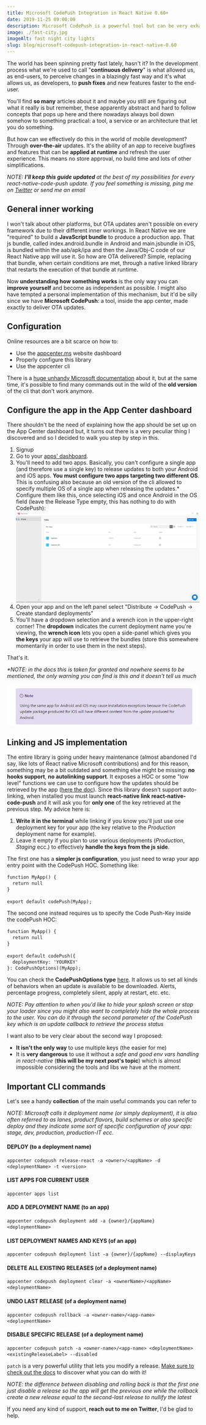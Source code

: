 ```yaml
---
title: Microsoft CodePush Integration in React Native 0.60+
date: 2019-11-25 09:00:00
description: Microsoft CodePush is a powerful tool but can be very exhausting to configure. Let's cycle over the necessary details
image: ./fast-city.jpg
imageAlt: fast night city lights
slug: blog/microsoft-codepush-integration-in-react-native-0.60
---
```



The world has been spinning pretty fast lately, hasn't it?
In the development process what we're used to call "**continuous delivery**" is what allowed us, as end-users, to perceive changes in a blazingly fast way and it's what allows us, as developers, to **push fixes** and new features faster to the end-user.

You'll find **so many** articles about it and maybe you still are figuring out what it really is but remember, these apparently abstract and hard to follow concepts that pops up here and there nowadays always boil down somehow to something practical: a tool, a service or an architecture that let you do something.

But how can we effectively do this in the world of mobile development? Through **over-the-air** updates.
It's the ability of an app to receive bugfixes and features that can be **applied at runtime** and refresh the user experience. This means no store approval, no build time and lots of other simplifications.

_NOTE: **I'll keep this guide updated** at the best of my possibilities for every react-native-code-push update. If you feel something is missing, ping me on [Twitter](https://twitter.com/giacomocerquone) or send me an email_

## General inner working

I won't talk about other platforms, but OTA updates aren't possible on every framework due to their different inner workings.
In React Native we are "required" to build a **JavaScript bundle** to produce a production app. That js bundle, called index.android.bundle in Android and main.jsbundle in iOS, is bundled within the aab/apk/ipa and then the Java/Obj-C code of our React Native app will use it.
So how are OTA delivered? Simple, replacing that bundle, when certain conditions are met, through a native linked library that restarts the execution of that bundle at runtime.

Now **understanding how something works** is the only way you can **improve yourself** and become as independent as possible. I might also have tempted a personal implementation of this mechanism, but it'd be silly since we have **Microsoft CodePush**: a tool, inside the app center, made exactly to deliver OTA updates.

## Configuration

Online resources are a bit scarce on how to:

- Use the [appcenter.ms](http://appcenter.ms/apps) website dashboard
- Properly configure this library
- Use the appcenter cli

There is a [huge unhandy Microsoft documentation](https://docs.microsoft.com/en-us/appcenter/) about it, but at the same time, it's possible to find many commands out in the wild of the **old version** of the cli that don't work anymore.

## Configure the app in the App Center dashboard

There shouldn't be the need of explaining how the app should be set up on the App Center dashboard but, it turns out there is a very peculiar thing I discovered and so I decided to walk you step by step in this.

1. Signup
2. Go to your [apps' dashboard](https://appcenter.ms/apps).
3. You'll need to add two apps.  Basically, you can't configure a single app (and therefore use a single key) to release updates to both your Android and iOS apps. **You must configure two apps targeting two different OS**. This is confusing also because an old version of the cli allowed to specify multiple OS of a single app when releasing the updates.*
Configure them like this, once selecting iOS and once Android in the OS field (leave the Release Type empty, this has nothing to do with CodePush):
![Add app in App Center](./step.png)
4. Open your app and on the left panel select "Distribute -> CodePush -> Create standard deployments"
5. You'll have a dropdown selection and a wrench icon in the upper-right corner!
The **dropdown** indicates the current deployment name you're viewing, the **wrench icon** lets you open a side-panel which gives you **the keys** your app will use to retrieve the bundles (store this somewhere momentarily in order to use them in the next steps).

That's it.

_*NOTE: in the docs this is taken for granted and nowhere seems to be mentioned, the only warning you can find is this and it doesn't tell us much_

![App Center Warning](./appcenter-warning.jpg)

## Linking and JS implementation

The entire library is going under heavy maintenance (almost abandoned I'd say, like lots of React native Microsoft contributions) and for this reason, something may be a bit outdated and something else might be missing: **no hooks support**, **no autolinking support**.
It exposes a HOC or some "low level" functions we can use to configure how the updates should be retrieved by the app ([here the doc](https://github.com/microsoft/react-native-code-push/blob/master/docs/api-js.md)).
Since this library doesn't support auto-linking, when installed you must launch **react-native link react-native-code-push** and it will ask you for **only one** of the key retrieved at the previous step.
My advice here is:

1. **Write it in the terminal** while linking if you know you'll just use one deployment key for your app (the key relative to the _Production_ deployment name for example).
2. Leave it empty if you plan to use various deployments (_Production_, _Staging_ ecc.) to effectively **handle the keys from the js side**.

The first one has a **simpler js configuration**, you just need to wrap your app entry point with the CodePush HOC. Something like:

```JSX
function MyApp() {
  return null
}

export default codePush(MyApp);
```

The second one instead requires us to specify the Code Push-Key inside the codePush HOC:

```JSX
function MyApp() {
  return null
}

export default codePush({
  deploymentKey: 'YOURKEY'
}: CodePushOptions)(MyApp);
```

You can check the **CodePushOptions type** [here](https://github.com/microsoft/react-native-code-push/blob/master/docs/api-js.md#codepushoptions). It allows us to set all kinds of behaviors when an update is available to be downloaded. Alerts, percentage progress, completely silent, apply at restart, etc. etc.

_NOTE: Pay attention to when you'd like to hide your splash screen or stop your loader since you might also want to completely hide the whole process to the user. You can do it through the second parameter of the CodePush key which is an update callback to retrieve the process status_

I want also to be very clear about the second way I proposed:

- **It isn't the only way** to use multiple keys (the easier for me)
- It is **very dangerous** to use it without a _safe and good env vars handling in react-native_ (**this will be my next post's topic**) which is almost impossible considering the tools and libs we have at the moment.

## Important CLI commands

Let's see a handy **collection** of the main useful commands you can refer to <br/>

_NOTE: Microsoft calls it deployment name (or simply deployment), it is also often referred to as lanes, product flavors, build schemes or also specific deploy and they indicate some sort of specific configuration of your app: stage, dev, production, production-IT ecc._

#### DEPLOY (to a deployment name)

```
appcenter codepush release-react -a <owner>/<appName> -d <deploymentName> -t <version>
```

#### LIST APPS FOR CURRENT USER

```
appcenter apps list
```

#### ADD A DEPLOYMENT NAME (to an app)

```
appcenter codepush deployment add -a {owner}/{appName} <deploymentName>
```

#### LIST DEPLOYMENT NAMES AND KEYS (of an app)

```
appcenter codepush deployment list -a {owner}/{appName} --displayKeys
```

#### DELETE ALL EXISTING RELEASES (of a deployment name)

```
appcenter codepush deployment clear -a <ownerName>/<appName> <deploymentName>
```

#### UNDO LAST RELEASE (of a deployment name)

```
appcenter codepush rollback -a <owner-name>/<app-name> <deploymentName>
```

#### DISABLE SPECIFIC RELEASE (of a deployment name)

```
appcenter codepush patch -a <owner-name>/<app-name> <deploymentName> <existingReleaseLabel> --disabled
```

`patch` is a very powerful utility that lets you modify a release. [Make sure to check out the docs](https://docs.microsoft.com/en-us/appcenter/distribution/codepush/cli#patching-update-metadata) to discover what you can do with it!

_NOTE: the difference between disabling and rolling back is that the first one just disable a release so the app will get the previous one while the rollback create a new release equal to the second-last release to nullify the latest_

If you need any kind of support, **reach out to me on Twitter**, I'd be glad to help.
